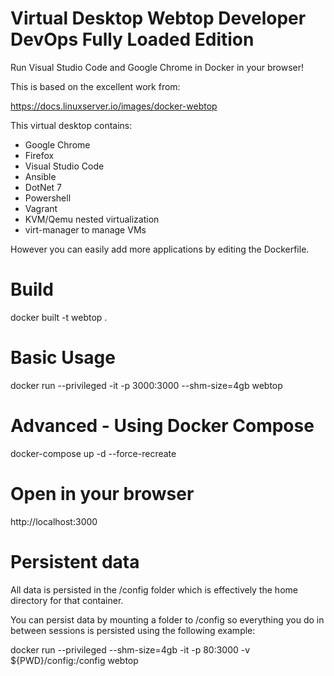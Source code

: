 # Virtual Desktop Webtop Developer DevOps Fully Loaded Edition

Run Visual Studio Code and Google Chrome in Docker in your browser!

This is based on the excellent work from:

https://docs.linuxserver.io/images/docker-webtop

This virtual desktop contains:

* Google Chrome
* Firefox
* Visual Studio Code
* Ansible
* DotNet 7 
* Powershell
* Vagrant
* KVM/Qemu nested virtualization
* virt-manager to manage VMs

However you can easily add more applications by editing the Dockerfile. 

# Build

docker built -t webtop .

# Basic Usage

docker run --privileged -it -p 3000:3000 --shm-size=4gb webtop

# Advanced - Using Docker Compose 

docker-compose up -d --force-recreate

# Open in your browser

http://localhost:3000

# Persistent data

All data is persisted in the /config folder which is effectively the home directory for that container.

You can persist data by mounting a folder to /config so everything you do in between sessions is persisted using the following example:

docker run --privileged --shm-size=4gb -it -p 80:3000 -v ${PWD}/config:/config webtop
